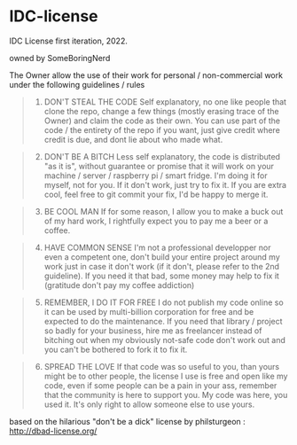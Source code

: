# IDC-license

IDC License first iteration, 2022.

owned by SomeBoringNerd

The Owner allow the use of their work for personal / non-commercial work under the following guidelines / rules

> 1. DON'T STEAL THE CODE
Self explanatory, no one like people that clone the repo, change a few things (mostly erasing trace of the Owner) and claim the code as their own. You can use part of the code / the entirety of the repo if you want, just give credit where credit is due, and dont lie about who made what.

> 2. DON'T BE A BITCH
Less self explanatory, the code is distributed "as it is", without guarantee or promise that it will work on your machine / server / raspberry pi / smart fridge. I'm doing it for myself, not for you. If it don't work, just try to fix it. If you are extra cool, feel free to git commit your fix, I'd be happy to merge it.

> 3. BE COOL MAN
If for some reason, I allow you to make a buck out of my hard work, I rightfully expect you to pay me a beer or a coffee.

> 4. HAVE COMMON SENSE
I'm not a professional developper nor even a competent one, don't build your entire project around my work just in case it don't work (if it don't, please refer to the 2nd guideline). If you need it that bad, some money may help to fix it (gratitude don't pay my coffee addiction)

> 5. REMEMBER, I DO IT FOR FREE
I do not publish my code online so it can be used by multi-billion corporation for free and be expected to do the maintenance. If you need that library / project so badly for your business, hire me as freelancer instead of bitching out when my obviously not-safe code don't work out and you can't be bothered to fork it to fix it.

> 6. SPREAD THE LOVE
If that code was so useful to you, than yours might be to other people, the license I use is free and open like my code, even if some people can be a pain in your ass, remember that the community is here to support you. My code was here, you used it. It's only right to allow someone else to use yours.

based on the hilarious "don't be a dick" license by philsturgeon : 
http://dbad-license.org/
